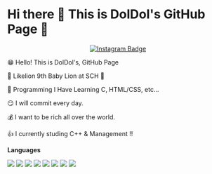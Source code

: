 # Hi there 👋 This is DolDol's GitHub Page 🤩


<div align=center>
	
[![Instagram Badge](https://img.shields.io/badge/Instagram-ff69b4?style=flat-square&logo=instagram&logoColor=white&link=https://www.instagram.com/4.14_yun/)](https://www.instagram.com/4.14_yun/)	
 

</div>

😁 Hello! This is DolDol's, GitHub Page

🦁 Likelion 9th Baby Lion at SCH 🦁

🤩 Programming I Have Learning C, HTML/CSS, etc...

😏 I will commit every day.

💰 I want to be rich all over the world.

👍 I currently studing C++ & Management !!


**Languages**

<img src="https://img.shields.io/badge/C-FF0000?style=for-the-badge&logo=c&logoColor=white"> <img src="https://img.shields.io/badge/Cpp-FF8000?style=for-the-badge&logo=Cpp&logoColor=white"> <img src="https://img.shields.io/badge/html-FFFF00?style=for-the-badge&logo=html5&logoColor=white"> <img src="https://img.shields.io/badge/css-40FF00?style=for-the-badge&logo=css3&logoColor=white"> <img src="https://img.shields.io/badge/Github-0000FF?style=for-the-badge&logo=github&logoColor=white"> <img src="https://img.shields.io/badge/JAVA-29088A?style=for-the-badge&logo=java&logoColor=white"> <img src="https://img.shields.io/badge/Python-DF01D7?style=for-the-badge&logo=python&logoColor=white"> <img src="https://img.shields.io/badge/Django-B40486?style=for-the-badge&logo=django&logoColor=white"> 

